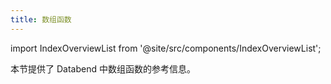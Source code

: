 ```yaml
---
title: 数组函数
---
```


import IndexOverviewList from '@site/src/components/IndexOverviewList';

本节提供了 Databend 中数组函数的参考信息。

<IndexOverviewList />